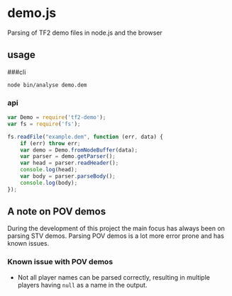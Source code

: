 # demo.js

Parsing of TF2 demo files in node.js and the browser

## usage

###cli

```
node bin/analyse demo.dem
```

### api

```js
var Demo = require('tf2-demo');
var fs = require('fs');

fs.readFile("example.dem", function (err, data) {
	if (err) throw err;
	var demo = Demo.fromNodeBuffer(data);
	var parser = demo.getParser();
	var head = parser.readHeader();
	console.log(head);
	var body = parser.parseBody();
	console.log(body);
});
```

## A note on POV demos

During the development of this project the main focus has always been on parsing
STV demos. Parsing POV demos is a lot more error prone and has known issues.

### Known issue with POV demos

- Not all player names can be parsed correctly, resulting in multiple players
having `null` as a name in the output.
